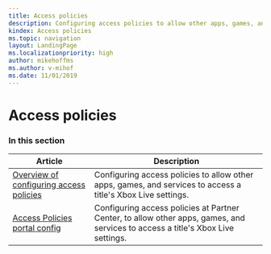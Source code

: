 ```yaml
---
title: Access policies
description: Configuring access policies to allow other apps, games, and services to access a title's Xbox Live settings.
kindex: Access policies
ms.topic: navigation
layout: LandingPage
ms.localizationpriority: high
author: mikehoffms
ms.author: v-mihof
ms.date: 11/01/2019
---
```


# Access policies


### In this section

| Article | Description |
|---------|-------------|
| [Overview of configuring access policies](live-access-policies-overview.md) | Configuring access policies to allow other apps, games, and services to access a title's Xbox Live settings. |
| [Access Policies portal config](../../../features/custom-services/access-policies/config/live-access-policies-config-nav.md) | Configuring access policies at Partner Center, to allow other apps, games, and services to access a title's Xbox Live settings. |
